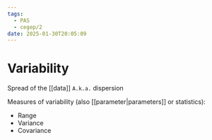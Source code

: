 ```yaml
---
tags:
  - PAS
  - cegep/2
date: 2025-01-30T20:05:09
---
```


# Variability

Spread of the [[data]]
`A.k.a.` dispersion

Measures of variability (also [[parameter|parameters]] or statistics):

- Range
- Variance
- Covariance